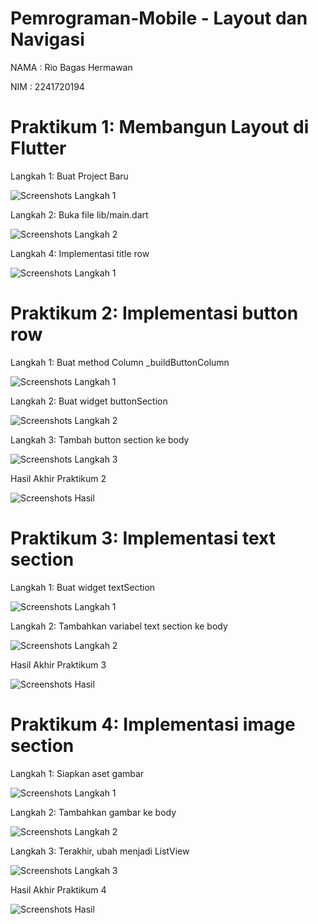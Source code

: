 # Pemrograman-Mobile - Layout dan Navigasi

NAMA     : Rio Bagas Hermawan

NIM      : 2241720194


# Praktikum 1: Membangun Layout di Flutter

Langkah 1: Buat Project Baru

![Screenshots Langkah 1](images/1_1.png)

Langkah 2: Buka file lib/main.dart

![Screenshots Langkah 2](images/1_2.png)

Langkah 4: Implementasi title row

![Screenshots Langkah 1](images/1_4.png)

# Praktikum 2: Implementasi button row

Langkah 1: Buat method Column _buildButtonColumn

![Screenshots Langkah 1](images/2_1.png)

Langkah 2: Buat widget buttonSection

![Screenshots Langkah 2](images/2_2.png)

Langkah 3: Tambah button section ke body

![Screenshots Langkah 3](images/2_3.png)

Hasil Akhir Praktikum 2

![Screenshots Hasil](images/2_4.png)

# Praktikum 3: Implementasi text section
 
Langkah 1: Buat widget textSection

![Screenshots Langkah 1](images/3_1.png)

Langkah 2: Tambahkan variabel text section ke body

![Screenshots Langkah 2](images/3_2.png)

Hasil Akhir Praktikum 3

![Screenshots Hasil](images/3_3.png)

# Praktikum 4: Implementasi image section

Langkah 1: Siapkan aset gambar

![Screenshots Langkah 1](images/4_1.png)

Langkah 2: Tambahkan gambar ke body

![Screenshots Langkah 2](images/4_2.png)

Langkah 3: Terakhir, ubah menjadi ListView

![Screenshots Langkah 3](images/4_3.png)

Hasil Akhir Praktikum 4

![Screenshots Hasil](images/4_4.png)
